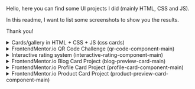 Hello, here you can find some UI projects I did (mainly HTML, CSS and JS).

In this readme, I want to list some screenshots to show you the results.

Thank you!

<details>
  <summary>Cards/gallery in HTML + CSS + JS (css cards)</summary>

https://github.com/txnello/css-prjs/assets/49204166/8b70fca3-e096-46f5-bacf-3cef02385c86


</details>

<details>
  <summary>FrontendMentor.io QR Code Challenge (qr-code-component-main)</summary>
  <img src="https://i.imgur.com/FsAQA8S.jpg">
</details>

<details>
  <summary>Interactive rating system (interactive-rating-component-main)</summary>
  

https://github.com/txnello/css-prjs/assets/49204166/d5312e8d-d375-440a-a269-7c42b09fa072


</details>

<details>
  <summary>FrontendMentor.io Blog Card Project (blog-preview-card-main)</summary>
  <img src="https://i.imgur.com/jfZad8R.png">
</details>

<details>
  <summary>FrontendMentor.io Profile Card Project (profile-card-component-main)</summary>
  <img src="https://i.imgur.com/eToPUw2.png">
</details>

<details>
  <summary>FrontendMentor.io Product Card Project (product-preview-card-component-main)</summary>
  <img src="https://i.imgur.com/KX9vO4T.png">
  <img src="https://i.imgur.com/Ypz2cyz.png">
</details>
